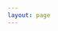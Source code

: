 ```yaml
---
layout: page
---
```

<script setup>
import {
  VPTeamPage,
  VPTeamPageTitle,
  VPTeamMembers,
  VPTeamPageSection
} from "vitepress/theme";


const coreMembers = [
  {
    avatar: "https://www.github.com/xiaozhu2007.png",
    name: "甜力怕",
    title: "Creator",
    links: [{ icon: "github", link: "https://github.com/xiaozhu2007" }]
  },
  {
    avatar: "https://www.github.com/tac2008.png",
    name: "TAC",
    title: "Member",
    links: [{ icon: "github", link: "https://github.com/tac2008" }]
  },
  {
    avatar: "https://www.github.com/1zyao.png",
    name: "1zyao",
    title: "Member",
    links: [{ icon: "github", link: "https://github.com/1zyao" }]
  },
  {
    avatar: "https://www.github.com/xiaozhu2007.png",
    name: "vmstatus",
    title: "Member",
    links: [{ icon: "github", link: "https://github.com/vmstatus" }]
  }
];

/**
 * 对于常量 sponsors 来说，`title`属性指的是留言的内容
 * 
 */
const sponsors = [ 
  {
    avatar: "https://www.github.com/github.png",
    name: "Pig2333",
    title: "我看好你",
    links: [{ icon: "github", link: "https://github.com/" }]
  }
];

const partners = [ 
  {
    avatar: "https://www.github.com/github.png",
    name: "虚位以待",
    title: "May be you?",
    links: [{ icon: "github", link: "https://github.com/" }]
  }
];

</script>

<VPTeamPage>
  <VPTeamPageTitle>
    <template #title>认识团队</template>
    <template #lead>HelloTools Cloud 的发展的背后是 HelloTools 团队的不懈努力，以下是部分团员的信息。</template>
  </VPTeamPageTitle>
  <VPTeamPageSection>
    <template #title>核心团队成员</template>
    <template #lead>HelloTools Cloud 的发展的背后是 HelloTools 团队的不懈努力，以下是核心团队成员的个人信息。</template>
    <template #members>
      <VPTeamMembers size="medium" :members="coreMembers" />
    </template>
  </VPTeamPageSection>
  <VPTeamPageSection>
    <template #title>赞助商</template>
    <template #lead>在我们的赞助者慷慨的财务支持下，HelloTools Cloud 才得以继续前进。</template>
    <template #members>
      <VPTeamMembers size="small" :members="sponsors" />
    </template>
  </VPTeamPageSection>
  <VPTeamPageSection>
    <template #title>社区伙伴</template>
    <template #lead>一些活跃的社区成员让 HelloTools Cloud 变得更加丰富多彩，团队成员们认为有必要在此特别提及。</template>
    <template #members>
      <VPTeamMembers size="small" :members="partners" />
    </template>
  </VPTeamPageSection>
</VPTeamPage>